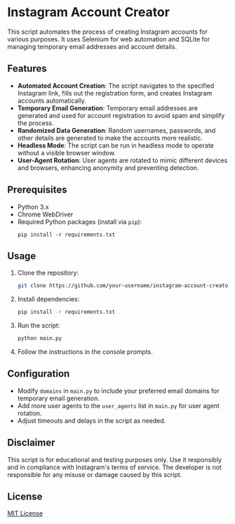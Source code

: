 
# Instagram Account Creator

This script automates the process of creating Instagram accounts for various purposes. It uses Selenium for web automation and SQLite for managing temporary email addresses and account details.

## Features

- **Automated Account Creation**: The script navigates to the specified Instagram link, fills out the registration form, and creates Instagram accounts automatically.
- **Temporary Email Generation**: Temporary email addresses are generated and used for account registration to avoid spam and simplify the process.
- **Randomized Data Generation**: Random usernames, passwords, and other details are generated to make the accounts more realistic.
- **Headless Mode**: The script can be run in headless mode to operate without a visible browser window.
- **User-Agent Rotation**: User agents are rotated to mimic different devices and browsers, enhancing anonymity and preventing detection.

## Prerequisites

- Python 3.x
- Chrome WebDriver
- Required Python packages (install via `pip`):
  ```
  pip install -r requirements.txt
  ```

## Usage

1. Clone the repository:

   ```bash
   git clone https://github.com/your-username/instagram-account-creator.git
   ```

2. Install dependencies:

   ```bash
   pip install -r requirements.txt
   ```

3. Run the script:

   ```bash
   python main.py
   ```

4. Follow the instructions in the console prompts.

## Configuration

- Modify `domains` in `main.py` to include your preferred email domains for temporary email generation.
- Add more user agents to the `user_agents` list in `main.py` for user agent rotation.
- Adjust timeouts and delays in the script as needed.

## Disclaimer

This script is for educational and testing purposes only. Use it responsibly and in compliance with Instagram's terms of service. The developer is not responsible for any misuse or damage caused by this script.

## License

[MIT License](LICENSE)
```
